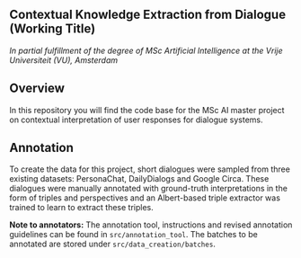 ## Contextual Knowledge Extraction from Dialogue (Working Title)
_In partial fulfillment of the degree of MSc Artificial Intelligence at the Vrije Universiteit (VU), Amsterdam_

## Overview
In this repository you will find the code base for the MSc AI master project on contextual interpretation of user responses for dialogue systems.

## Annotation

To create the data for this project, short dialogues were sampled from three existing datasets: PersonaChat, DailyDialogs and Google Circa. These dialogues were manually annotated with ground-truth interpretations in the form of triples and perspectives and an Albert-based triple extractor was trained to learn to extract these triples.

**Note to annotators:** The annotation tool, instructions and revised annotation guidelines can be found in `src/annotation_tool`. The batches to be annotated are stored under `src/data_creation/batches`.
